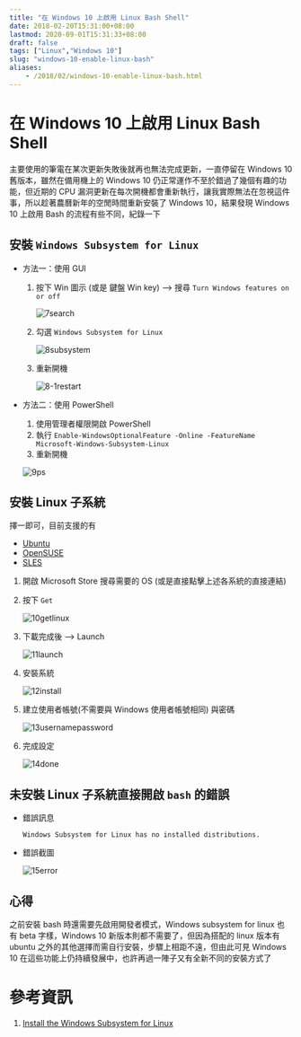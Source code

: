 ```yaml
---
title: "在 Windows 10 上啟用 Linux Bash Shell"
date: 2018-02-20T15:31:00+08:00
lastmod: 2020-09-01T15:31:33+08:00
draft: false
tags: ["Linux","Windows 10"]
slug: "windows-10-enable-linux-bash"
aliases:
    - /2018/02/windows-10-enable-linux-bash.html
---
```

# 在 Windows 10 上啟用 Linux Bash Shell
主要使用的筆電在某次更新失敗後就再也無法完成更新，一直停留在 Windows 10 舊版本，雖然在備用機上的 Windows 10 仍正常運作不至於錯過了幾個有趣的功能，但近期的 CPU 漏洞更新在每次開機都會重新執行，讓我實際無法在忽視這件事，所以趁著農曆新年的空閒時間重新安裝了 Windows 10，結果發現 Windows 10 上啟用 Bash 的流程有些不同，紀錄一下


<!--## 開啟 Windows 10 開發者模式
1. 按下 Win 圖示 (或是 鍵盤 Win key) -> Setting
    >![1winsetting](https://user-images.githubusercontent.com/3851540/36411526-0c663052-1651-11e8-97d7-7c274f2d89b0.png)
2. Update & Security
    >![2updatesecurity](https://user-images.githubusercontent.com/3851540/36411527-0c8fd83a-1651-11e8-8e66-9b4455a2725f.png) 
3. For Developers -> Developer mode
    >![3devmode](https://user-images.githubusercontent.com/3851540/36411529-0cba083a-1651-11e8-9c25-3ef43aa2a4e8.png)
    - 確認訊息
        >![4confim](https://user-images.githubusercontent.com/3851540/36411530-0ce3b900-1651-11e8-8d01-b0deb6786f09.png)
    - 安裝套件
        >![4installpkg](https://user-images.githubusercontent.com/3851540/36411532-0d3c41b0-1651-11e8-89c4-cfb9e6545b70.png) 
    - 完成設定
        >![6installed](https://user-images.githubusercontent.com/3851540/36411533-0d66304c-1651-11e8-8d34-5b4d5c665e61.png) -->


## 安裝 `Windows Subsystem for Linux`

*   方法一：使用 GUI

    1.  按下 Win 圖示 (或是 鍵盤 Win key) --> 搜尋 `Turn Windows features on or off`

        ![7search](https://user-images.githubusercontent.com/3851540/36411534-0d97808e-1651-11e8-908b-f8be3ccfe83a.png)

    2.  勾選 `Windows Subsystem for Linux`

        ![8subsystem](https://user-images.githubusercontent.com/3851540/36411518-0af9037a-1651-11e8-9a54-3fa38926e078.png)

    3.  重新開機

        ![8-1restart](https://user-images.githubusercontent.com/3851540/36411517-0acf3202-1651-11e8-86b7-e1d182305c1b.png)

*   方法二：使用 PowerShell

    1.  使用管理者權限開啟 PowerShell
    2.  執行 `Enable-WindowsOptionalFeature -Online -FeatureName Microsoft-Windows-Subsystem-Linux`
    3.  重新開機

    ![9ps](https://user-images.githubusercontent.com/3851540/36411519-0b210db6-1651-11e8-9c49-c6ecbef0e14e.png)

## 安裝 Linux 子系統

擇一即可，目前支援的有

*   [Ubuntu](https://www.microsoft.com/store/p/ubuntu/9nblggh4msv6)
*   [OpenSUSE](https://www.microsoft.com/store/apps/9njvjts82tjx)
*   [SLES](https://www.microsoft.com/store/apps/9p32mwbh6cns)


1.  開啟 Microsoft Store 搜尋需要的 OS (或是直接點擊上述各系統的直接連結)
2.  按下 `Get`

    ![10getlinux](https://user-images.githubusercontent.com/3851540/36411520-0b4afebe-1651-11e8-8f12-deb91f0b28dd.png)

3.  下載完成後 --> Launch

    ![11launch](https://user-images.githubusercontent.com/3851540/36411521-0b740048-1651-11e8-8b32-0ea017cad651.png)

4.  安裝系統

    ![12install](https://user-images.githubusercontent.com/3851540/36411522-0b9c74c4-1651-11e8-8962-a86dffb1f529.png)

5.  建立使用者帳號(不需要與 Windows 使用者帳號相同) 與密碼

    ![13usernamepassword](https://user-images.githubusercontent.com/3851540/36411523-0be80e70-1651-11e8-8724-86f6319198c7.png)

6.  完成設定

    ![14done](https://user-images.githubusercontent.com/3851540/36411524-0c10ae8e-1651-11e8-85f5-ea7373cf654f.png)

## 未安裝 Linux 子系統直接開啟 `bash` 的錯誤

*   錯誤訊息

    ```
    Windows Subsystem for Linux has no installed distributions.
    ```

*   錯誤截圖

    ![15error](https://user-images.githubusercontent.com/3851540/36411525-0c3b626e-1651-11e8-8cf4-bcdca7b2c895.png)

## 心得

之前安裝 bash 時還需要先啟用開發者模式，Windows subsystem for linux 也有 beta 字樣，Windows 10 新版本則都不需要了，但因為搭配的 linux 版本有 ubuntu 之外的其他選擇而需自行安裝，步驟上相距不遠，但由此可見 Windows 10 在這些功能上仍持續發展中，也許再過一陣子又有全新不同的安裝方式了

# 參考資訊

1.  [Install the Windows Subsystem for Linux](https://docs.microsoft.com/en-us/windows/wsl/install-win10?WT.mc_id=DOP-MVP-5002594)
